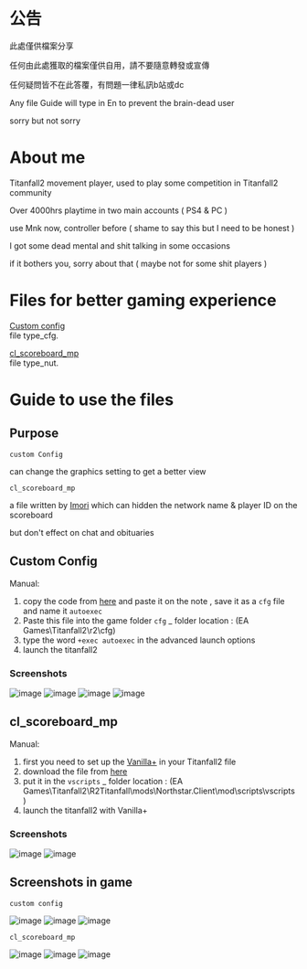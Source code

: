 # 公告

此處僅供檔案分享

任何由此處獲取的檔案僅供自用，請不要隨意轉發或宣傳

任何疑問皆不在此答覆，有問題一律私訊b站或dc

Any file Guide will type in En to prevent the brain-dead user

sorry but not sorry

# About me

Titanfall2 movement player, used to play some competition in Titanfall2 community

Over 4000hrs playtime in two main accounts ( PS4 & PC )

use Mnk now, controller before ( shame to say this but I need to be honest )

I got some dead mental and shit talking in some occasions 

if it bothers you, sorry about that ( maybe not for some shit players )

# Files for better gaming experience

[Custom config](https://github.com/zinklan/secret-spot/blob/main/CODES/config)  
file type_cfg.

[cl_scoreboard_mp](https://github.com/zinklan/secret-spot/blob/main/CODES/cl_scoreboard_mp)  
file type_nut.

# Guide to use the files

## Purpose

`custom Config` 

can change the graphics setting to get a better view

`cl_scoreboard_mp` 

a file written by [Imori](https://twitter.com/Fall_Imori) which can hidden the network name & player ID on the scoreboard

but don't effect on chat and obituaries


## Custom Config

 
 Manual:
  1) copy the code from [here](https://github.com/zinklan/secret-spot/blob/main/CODES/config) and paste it on the note
     , save it as a `cfg` file and name it `autoexec`
  2) Paste this file into the game folder `cfg`  _   folder location : (EA Games\Titanfall2\r2\cfg)
  3) type the word `+exec autoexec` in the advanced launch options
  4) launch the titanfall2


### Screenshots
![image](https://github.com/zinklan/secret-spot/blob/main/IMAGES/image1.png)
![image](https://github.com/zinklan/secret-spot/blob/main/IMAGES/image2.png)
![image](https://github.com/zinklan/secret-spot/blob/main/IMAGES/image3.png)
![image](https://github.com/zinklan/secret-spot/blob/main/IMAGES/image4.png)


## cl_scoreboard_mp


 Manual:
  1) first you need to set up the [Vanilla+](https://northstar.thunderstore.io/package/NanohmProtogen/VanillaPlus/) in your Titanfall2 file 
  2) download the file from [here](https://mega.nz/folder/o7ZH3ILa#yeARlpa6qNQYNGFpnSklcQ) 
  3) put it in the `vscripts` _   folder location : (EA Games\Titanfall2\R2Titanfall\mods\Northstar.Client\mod\scripts\vscripts)
  4) launch the titanfall2 with Vanilla+

     
### Screenshots
![image](https://github.com/zinklan/secret-spot/blob/main/IMAGES/image5.png)
![image](https://github.com/zinklan/secret-spot/blob/main/IMAGES/image6.png)


## Screenshots in game


`custom config`


![image](https://github.com/zinklan/secret-spot/blob/main/IMAGES/Titanfall%202-09-25-2023%2020-46-00-920.jpeg)
![image](https://github.com/zinklan/secret-spot/blob/main/IMAGES/Titanfall%202-09-25-2023%2020-49-08-519.jpeg)
![image](https://github.com/zinklan/secret-spot/blob/main/IMAGES/Titanfall%202-09-25-2023%2020-50-27-345.jpeg)


`cl_scoreboard_mp`


![image](https://github.com/zinklan/secret-spot/blob/main/IMAGES/Titanfall%202-09-25-2023%2021-40-36-666.jpeg)
![image](https://github.com/zinklan/secret-spot/blob/main/IMAGES/Titanfall%202-09-25-2023%2021-50-00-844.jpeg)
![image](https://github.com/zinklan/secret-spot/blob/main/IMAGES/Titanfall%202-09-25-2023%2021-50-30-908.jpeg)




